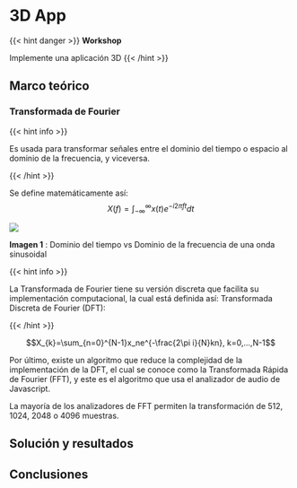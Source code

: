 # 3D App

{{< hint danger >}}
<b> Workshop </b>

Implemente una aplicación 3D
{{< /hint >}}

## Marco teórico

### Transformada de Fourier

{{< hint info >}}

Es usada para transformar señales entre el dominio del tiempo o espacio al dominio de la frecuencia, y viceversa.

{{< /hint >}}

Se define matemáticamente así:
$$X(f)=\int_{-\infty}^{\infty}x(t)e^{-i2\pi ft}dt$$

<img src="/showcase/sketches/3d_app/Fourier Transform.png">

<b>Imagen 1</b> : Dominio del tiempo vs Dominio de la frecuencia de una onda sinusoidal

{{< hint info >}}

La Transformada de Fourier tiene su versión discreta que facilita su implementación computacional, la cual está definida así:
Transformada Discreta de Fourier (DFT):

{{< /hint >}}

$$X_{k}=\sum_{n=0}^{N-1}x_ne^{-\frac{2\pi i}{N}kn}, k=0,...,N-1$$

Por último, existe un algoritmo que reduce la complejidad de la implementación de la DFT, el cual se conoce como la Transformada Rápida de Fourier (FFT), y este es el algoritmo que usa el analizador de audio de Javascript.

La mayoría de los analizadores de FFT permiten la transformación de 512, 1024, 2048 o 4096 muestras.

## Solución y resultados

## Conclusiones
